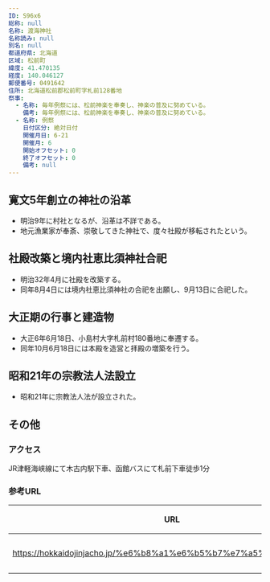 ```yaml
---
ID: S96x6
総称: null
名称: 渡海神社
名称読み: null
別名: null
都道府県: 北海道
区域: 松前町
緯度: 41.470135
経度: 140.046127
郵便番号: 0491642
住所: 北海道松前郡松前町字札前128番地
祭事:
  - 名称: 毎年例祭には、松前神楽を奉奏し、神楽の普及に努めている。
    備考: 毎年例祭には、松前神楽を奉奏し、神楽の普及に努めている。
  - 名称: 例祭
    日付区分: 絶対日付
    開催月日: 6-21
    開催月: 6
    開始オフセット: 0
    終了オフセット: 0
    備考: null
---
```


## 寛文5年創立の神社の沿革

- 明治9年に村社となるが、沿革は不詳である。
- 地元漁業家が奉斎、崇敬してきた神社で、度々社殿が移転されたという。

## 社殿改築と境内社恵比須神社合祀

- 明治32年4月に社殿を改築する。
- 同年8月4日には境内社恵比須神社の合祀を出願し、9月13日に合祀した。

## 大正期の行事と建造物

- 大正6年6月18日、小島村大字札前村180番地に奉遷する。
- 同年10月6月18日には本殿を造営と拝殿の増築を行う。

## 昭和21年の宗教法人法設立

- 昭和21年に宗教法人法が設立された。

## その他

### アクセス

JR津軽海峡線にて木古内駅下車、函館バスにて札前下車徒歩1分

### 参考URL

| URL                                                               | 説明   |
| ----------------------------------------------------------------- | ------ |
| https://hokkaidojinjacho.jp/%e6%b8%a1%e6%b5%b7%e7%a5%9e%e7%a4%be/ | 神社庁 |

